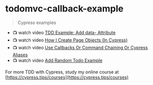 # todomvc-callback-example

> Cypress examples

- 📺 watch video [TDD Example: Add data- Attribute](https://youtu.be/H_am4icAnR8)
- 📺 watch video [How I Create Page Objects (In Cypress)](https://youtu.be/R-i76RPegfw)
- 📺 watch video [Use Callbacks Or Command Chaining Or Cypress Aliases](https://youtu.be/DrW6fptyjiE)
- 📺 watch video [Add Random Todo Example](https://youtu.be/IYehQYrMJUo)

For more TDD with Cypress, study my online course at [https://cypress.tips/courses](https://cypress.tips/courses)
